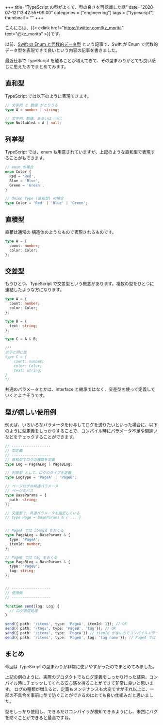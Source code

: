 +++
title="TypeScript の型がよくて、型の良さを再認識した話"
date="2020-07-12T13:42:55+09:00"
categories = ["engineering"]
tags = ["typescript"]
thumbnail = ""
+++

こんにちは、{{< exlink href="https://twitter.com/kz_morita" text="@kz_morita" >}}です。

以前、[Swift の Enum と代数的データ型](/posts/swift_enum_and_adt) という記事で、Swift が Enum で代数的データ型を表現できて良いという内容の記事を書きました。

最近仕事で TypeScript を触ることが増えてきて、その型まわりがとても良い感じに思えたのでまとめてみます。

## 直和型

TypeScript では以下のように表現できます。

```typescript
// 文字列 と 数値 がとりうる
type A = number | string;

// 文字列、数値、あるいは null
type NullableA = A | null;
```

## 列挙型

TypeScript では、enum も用意されていますが、上記のような直和型で表現することがもできます。

```typescript
// enum の場合
enum Color {
  Red = 'Red',
  Blue = 'Blue',
  Green = 'Green',
}

// Union Type (直和型) の場合
type Color = 'Red' | 'Blue' | 'Green';
```

## 直積型

直積は通常の 構造体のようなもので表現されるものです。

```typescript
type A = {
  count: number;
  color: Color;
};
```

## 交差型

もうひとつ、TypeScript で交差型という概念があります。複数の型をひとつに連結したような方になります。

```typescript
type A = {
  count: number;
  color: Color;
};

type B = {
  text: string;
};

type C = A & B;

/**
以下と同じ型
type C = { 
    count: number;
    color: Color;
    text: string;
}
*/
```

共通のパラメータとかは、interface と継承ではなく、交差型を使って定義していくとよさそうです。

## 型が嬉しい使用例

例えば、いろいろなパラメータを付与してログを送りたいといった場合に、以下のように型定義をしっかりすることで、コンパイル時にパラメータ不足や間違いなどをチェックすることができます。

```typescript
// ------------------
// 型定義
// ------------------
// 直和型でログの種類を定義
type Log = PageALog | PageBLog;

// 列挙型 として、ログのタイプを定義
type LogType = 'PageA' | 'PageB';

// ページログの共通パラメータ
// ページのパス
type BaseParams = {
  path: string;
};

// 交差型で、共通パラメータを指定している
// type Hoge = BaseParams & { ... }


// PageA では itemId をおくる
type PageALog = BaseParams & {
  type: 'PageA';
  itemId: number;
};

// PageB では tag をおくる
type PageBLog = BaseParams & {
  type: 'PageB';
  tag: string;
};


// ------------------
// 使用側
// ------------------

function send(log: Log) {
  // ログ送信処理
}

send({ path: '/items', type: 'PageA', itemId: 1}); // OK
send({ path: '/tags', type: 'PageB', 'tag'}); // OK
send({ path: '/items', type: 'PageA'}) // itemId がないのでコンパイルエラー
send({ path: '/items', type: 'PageA', tag: 'tag name'}); // PageA では tag を必要としないのでコンパイルエラー
```

## まとめ

今回は TypeScript の型まわりが非常に使いやすかったのでまとめてみました。

上記の例のように、実際のプロダクトでもログ定義をしっかり行った結果、コンパイル時にチェックしてくれる安心感を得ることができて非常に良いと思います。
ログの種類が増えると、定義もメンテナンスも大変ですがそれ以上に、一部の不具合を事前に型で防ぐことができるのはとても良い仕組みだと思いました。

型をしっかり使用し、できるだけコンパイラが検知できるようにし、未然にバグを防ぐことができると最高ですね。
